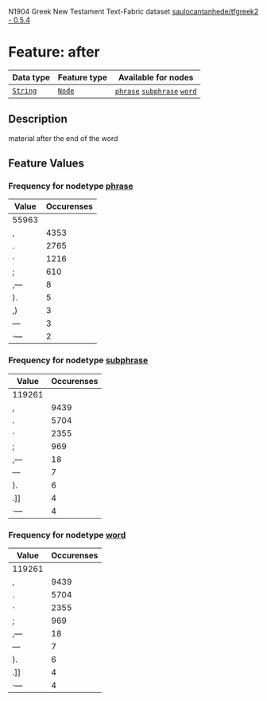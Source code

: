 N1904 Greek New Testament Text-Fabric dataset [saulocantanhede/tfgreek2 - 0.5.4](https://github.com/saulocantanhede/tfgreek2)
# Feature: after
Data type|Feature type|Available for nodes
---|---|---
[`String`](featurebydatatype.md#string)|[`Node`](featurebytype.md#node)| [`phrase`](featurebynodetype.md#phrase)  [`subphrase`](featurebynodetype.md#subphrase)  [`word`](featurebynodetype.md#word) 
## Description
material after the end of the word
## Feature Values
### Frequency for nodetype [phrase](featurebynodetype.md#phrase)
Value|Occurenses
---|---
 |55963
,|4353
.|2765
·|1216
;|610
,—|8
).|5
,)|3
—|3
·—|2
### Frequency for nodetype [subphrase](featurebynodetype.md#subphrase)
Value|Occurenses
---|---
 |119261
,|9439
.|5704
·|2355
;|969
,—|18
—|7
).|6
.]]|4
·—|4
### Frequency for nodetype [word](featurebynodetype.md#word)
Value|Occurenses
---|---
 |119261
,|9439
.|5704
·|2355
;|969
,—|18
—|7
).|6
.]]|4
·—|4

